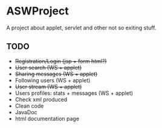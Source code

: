 ASWProject
==========

A project about applet, servlet and other not so exiting stuff.

TODO
----

- ~~Registration/Login (jsp + form html?)~~
- ~~User search (WS + applet)~~
- ~~Sharing messages (WS + applet)~~
- Following users (WS + applet)
- ~~User stream (WS + applet)~~
- Users profiles: stats + messages (WS + applet)
- Check xml produced
- Clean code
- JavaDoc
- html documentation page

